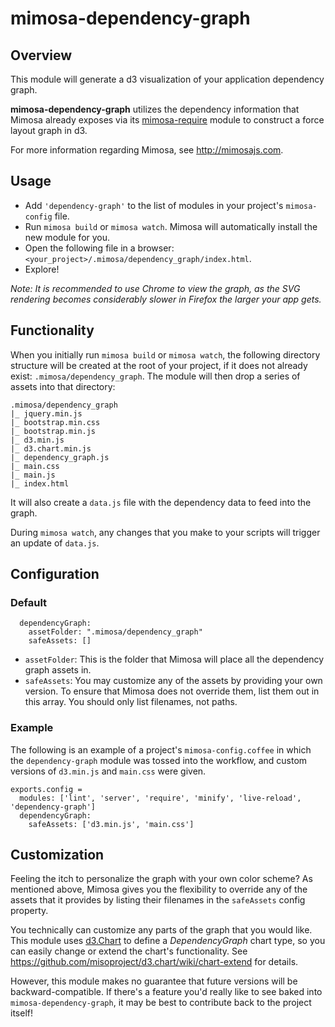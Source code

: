 mimosa-dependency-graph
===========

## Overview

This module will generate a d3 visualization of your application dependency graph.

**mimosa-dependency-graph** utilizes the dependency information that Mimosa already exposes via its [mimosa-require](https://github.com/dbashford/mimosa-require) module to construct a force layout graph in d3.

For more information regarding Mimosa, see http://mimosajs.com.

## Usage

* Add `'dependency-graph'` to the list of modules in your project's `mimosa-config` file.
* Run `mimosa build` or `mimosa watch`. Mimosa will automatically install the new module for you.
* Open the following file in a browser: `<your_project>/.mimosa/dependency_graph/index.html`.
* Explore!

_Note: It is recommended to use Chrome to view the graph, as the SVG rendering becomes considerably slower in Firefox the larger your app gets._

## Functionality

When you initially run `mimosa build` or `mimosa watch`, the following directory structure will be created at the root of your project, if it does not already exist: `.mimosa/dependency_graph`. The module will then drop a series of assets into that directory:

```
.mimosa/dependency_graph
|_ jquery.min.js
|_ bootstrap.min.css
|_ bootstrap.min.js
|_ d3.min.js
|_ d3.chart.min.js
|_ dependency_graph.js
|_ main.css
|_ main.js
|_ index.html
```
It will also create a `data.js` file with the dependency data to feed into the graph.

During `mimosa watch`, any changes that you make to your scripts will trigger an update of `data.js`.

## Configuration

### Default

```
  dependencyGraph:
    assetFolder: ".mimosa/dependency_graph"
    safeAssets: []
```

- `assetFolder`: This is the folder that Mimosa will place all the dependency graph assets in.
- `safeAssets`: You may customize any of the assets by providing your own version. To ensure that Mimosa does not override them, list them out in this array. You should only list filenames, not paths.

### Example

The following is an example of a project's `mimosa-config.coffee` in which the `dependency-graph` module was tossed into the workflow, and custom versions of `d3.min.js` and `main.css` were given.

```
exports.config =
  modules: ['lint', 'server', 'require', 'minify', 'live-reload', 'dependency-graph']
  dependencyGraph:
    safeAssets: ['d3.min.js', 'main.css']
```

## Customization

Feeling the itch to personalize the graph with your own color scheme? As mentioned above, Mimosa gives you the flexibility to override any of the assets that it provides by listing their filenames in the `safeAssets` config property.

You technically can customize any parts of the graph that you would like. This module uses [d3.Chart](http://misoproject.com/d3-chart/) to define a *DependencyGraph* chart type, so you can easily change or extend the chart's functionality. See https://github.com/misoproject/d3.chart/wiki/chart-extend for details.

However, this module makes no guarantee that future versions will be backward-compatible. If there's a feature you'd really like to see baked into `mimosa-dependency-graph`, it may be best to contribute back to the project itself!
